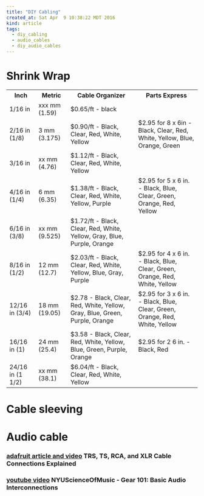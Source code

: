 ```yaml
---
title: "DIY Cabling"
created_at: Sat Apr  9 10:38:22 MDT 2016
kind: article
tags:
  - diy_cabling
  - audio_cables
  - diy_audio_cables
---
```


# Shrink Wrap
<table>
<tr>
  <th>Inch</th>
  <th>Metric</th>
  <th>Cable Organizer</th>
  <th>Parts Express</th>
</tr>
<tr>
  <td>1/16 in</td>
  <td>xxx mm (1.59)</td>
  <td>$0.65/ft - black</td>
  <td></td>
</tr>
<tr>
  <td>2/16 in (1/8)</td>
  <td>3 mm (3.175)</td>
  <td>$0.90/ft - Black, Clear, Red, White, Yellow</td>
  <td>$2.95 for 8 x 6in - Black, Clear, Red, White, Yellow, Blue, Orange, Green</td>
</tr>
<tr>
  <td>3/16 in</td>
  <td>xx mm (4.76)</td>
  <td>$1.12/ft - Black, Clear, Red, White, Yellow</td>
  <td></td>
</tr>
<tr>
  <td>4/16 in (1/4)</td>
  <td>6 mm (6.35)</td>
  <td>$1.38/ft - Black, Clear, Red, White, Yellow, Purple</td>
  <td>$2.95 for 5 x 6 in. - Black, Blue, Clear, Green, Orange, Red, Yellow</td>
</tr>
<tr>
  <td>6/16 in (3/8)</td>
  <td>xx mm (9.525)</td>
  <td>$1.72/ft - Black, Clear, Red, White, Yellow, Gray, Blue, Purple, Orange</td>
  <td></td>
</tr>
<tr>
  <td>8/16 in (1/2)</td>
  <td>12 mm (12.7)</td>
  <td>$2.03/ft - Black, Clear, Red, White, Yellow, Blue, Gray, Purple</td>
  <td>$2.95 for 4 x 6 in. - Black, Blue, Clear, Green, Orange, Red, White, Yellow</td>
</tr>
<tr>
  <td>12/16 in (3/4)</td>
  <td>18 mm (19.05)</td>
  <td>$2.78 - Black, Clear, Red, White, Yellow, Gray, Blue, Green, Purple, Orange</td>
  <td>$2.95 for 3 x 6 in. - Black, Blue, Clear, Green, Orange, Red, White, Yellow</td>
</tr>
<tr>
  <td>16/16 in (1)</td>
  <td>24 mm (25.4)</td>
  <td>$3.58 - Black, Clear, Red, White, Yellow, Blue, Green, Purple, Orange</td>
  <td>$2.95 for 2 6 in. - Black, Red</td>
</tr>
<tr>
  <td>24/16 in (1 1/2)</td>
  <td>xx mm (38.1)</td>
  <td>$6.04/ft - Black, Clear, Red, White, Yellow</td>
  <td></td>
</tr>
</table>

# Cable sleeving

# Audio cable

### <a href="https://blog.adafruit.com/2016/04/11/trs-ts-rca-and-xlr-cable-connections-explained-musicmonday/" target="_blank">adafruit article and video</a> TRS, TS, RCA, and XLR Cable Connections Explained


### <a href="https://www.youtube.com/watch?v=h_T_d18edcw" target="_blank">youtube video</a> NYUScienceOfMusic - Gear 101: Basic Audio Interconnections


<!--
html boilerplate
<a href="" target="_blank"></a>
<img src="" width="400px">
<ul>
  <li></li>
</ul>
<pre>
</pre>
<pre><code>
</code></pre>
-->

